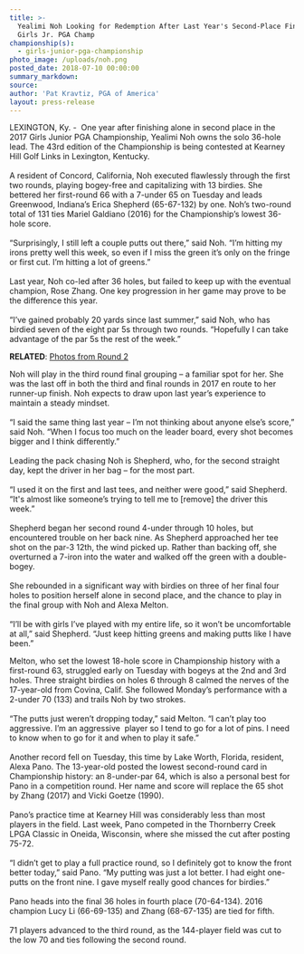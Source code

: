 ```yaml
---
title: >-
  Yealimi Noh Looking for Redemption After Last Year's Second-Place Finish at
  Girls Jr. PGA Champ
championship(s):
  - girls-junior-pga-championship
photo_image: /uploads/noh.png
posted_date: 2018-07-10 00:00:00
summary_markdown:
source:
author: 'Pat Kravtiz, PGA of America'
layout: press-release
---
```


LEXINGTON, Ky. -&nbsp; One year after finishing alone in second place in the 2017 Girls Junior PGA Championship, Yealimi Noh owns the solo 36-hole lead. The 43rd edition of the Championship is being contested at Kearney Hill Golf Links in Lexington, Kentucky.<br>&nbsp;&nbsp;<br>A resident of Concord, California, Noh executed flawlessly through the first two rounds, playing bogey-free and capitalizing with 13 birdies. She bettered her first-round 66 with a 7-under 65 on Tuesday and leads Greenwood, Indiana’s Erica Shepherd (65-67-132) by one. Noh’s two-round total of 131 ties Mariel Galdiano (2016) for the Championship’s lowest 36-hole score.<br>&nbsp;&nbsp;<br>“Surprisingly, I still left a couple putts out there,” said Noh. “I’m hitting my irons pretty well this week, so even if I miss the green it’s only on the fringe or first cut. I’m hitting a lot of greens.”<br>&nbsp;<br>Last year, Noh co-led after 36 holes, but failed to keep up with the eventual champion, Rose Zhang. One key progression in her game may prove to be the difference this year.<br>&nbsp;&nbsp;<br>“I’ve gained probably 20 yards since last summer,” said Noh, who has birdied seven of the eight par 5s through two rounds. “Hopefully I can take advantage of the par 5s the rest of the week.”

**RELATED**: [Photos from Round 2](https://www.pga.com/events/juniorpgachamps/2018-girls-junior-pga-championship-round-2-photos)

Noh will play in the third round final grouping – a familiar spot for her. She was the last off in both the third and final rounds in 2017 en route to her runner-up finish. Noh expects to draw upon last year’s experience to maintain a steady mindset.<br>&nbsp;&nbsp;<br>“I said the same thing last year – I’m not thinking about anyone else’s score,” said Noh. “When I focus too much on the leader board, every shot becomes bigger and I think differently.”<br>&nbsp;&nbsp;<br>Leading the pack chasing Noh is Shepherd, who, for the second straight day, kept the driver in her bag – for the most part.<br>&nbsp;&nbsp;<br>“I used it on the first and last tees, and neither were good,” said Shepherd. “It's almost like someone’s trying to tell me to [remove] the driver this week.”<br>&nbsp;&nbsp;<br>Shepherd began her second round 4-under through 10 holes, but encountered trouble on her back nine. As Shepherd approached her tee shot on the par-3 12th, the wind picked up. Rather than backing off, she overturned a 7-iron into the water and walked off the green with a double-bogey.<br>&nbsp;&nbsp;<br>She rebounded in a significant way with birdies on three of her final four holes to position herself alone in second place, and the chance to play in the final group with Noh and Alexa Melton.<br>&nbsp;&nbsp;<br>“I’ll be with girls I’ve played with my entire life, so it won’t be uncomfortable at all,” said Shepherd. “Just keep hitting greens and making putts like I have been.”

Melton, who set the lowest 18-hole score in Championship history with a first-round 63, struggled early on Tuesday with bogeys at the 2nd and 3rd holes. Three straight birdies on holes 6 through 8 calmed the nerves of the 17-year-old from Covina, Calif. She followed Monday’s performance with a 2-under 70 (133) and trails Noh by two strokes.<br>&nbsp;&nbsp;<br>“The putts just weren’t dropping today,” said Melton. “I can’t play too aggressive. I’m an aggressive &nbsp;player so I tend to go for a lot of pins. I need to know when to go for it and when to play it safe.”<br>&nbsp;&nbsp;<br>Another record fell on Tuesday, this time by Lake Worth, Florida, resident, Alexa Pano. The 13-year-old posted the lowest second-round card in Championship history: an 8-under-par 64, which is also a personal best for Pano in a competition round. Her name and score will replace the 65 shot by Zhang (2017) and Vicki Goetze (1990).<br>&nbsp;&nbsp;<br>Pano’s practice time at Kearney Hill was considerably less than most players in the field. Last week, Pano competed in the Thornberry Creek LPGA Classic in Oneida, Wisconsin, where she missed the cut after posting 75-72.<br>&nbsp;&nbsp;<br>“I didn’t get to play a full practice round, so I definitely got to know the front better today,” said Pano. “My putting was just a lot better. I had eight one-putts on the front nine. I gave myself really good chances for birdies.”<br>&nbsp;&nbsp;<br>Pano heads into the final 36 holes in fourth place (70-64-134). 2016 champion Lucy Li (66-69-135) and Zhang (68-67-135) are tied for fifth.<br>&nbsp;&nbsp;<br>71 players advanced to the third round, as the 144-player field was cut to the low 70 and ties following the second round.